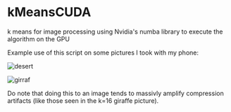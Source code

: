 # kMeansCUDA
k means for image processing using Nvidia's numba library to execute the algorithm on the GPU

Example use of this script on some pictures I took with my phone:

![desert](https://user-images.githubusercontent.com/33961763/216131355-c224349a-0a6e-4a6c-a78c-f89e5c08aa4d.jpg)

![girraf](https://user-images.githubusercontent.com/33961763/216131374-bf25dcd7-f68c-4984-a745-94c0779f4595.jpg)

Do note that doing this to an image tends to massivly amplify compression artifacts (like those seen in the k=16 giraffe picture).